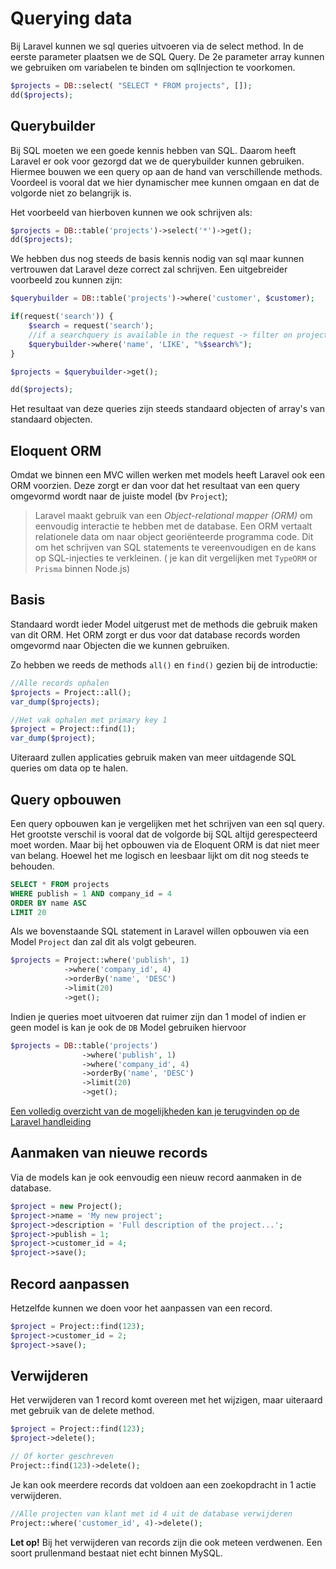 # Querying data

Bij Laravel kunnen we sql queries uitvoeren via de select method. In de eerste parameter plaatsen we de SQL Query. De 2e parameter array kunnen we gebruiken om variabelen te binden om sqlInjection te voorkomen.

```php
$projects = DB::select( "SELECT * FROM projects", []);
dd($projects);
```

## Querybuilder

Bij SQL moeten we een goede kennis hebben van SQL. Daarom heeft Laravel er ook voor gezorgd dat we de querybuilder kunnen gebruiken. Hiermee bouwen we een query op aan de hand van verschillende methods. Voordeel is vooral dat we hier dynamischer mee kunnen omgaan en dat de volgorde niet zo belangrijk is.

Het voorbeeld van hierboven kunnen we ook schrijven als:

```php
$projects = DB::table('projects')->select('*')->get();
dd($projects);
```

We hebben dus nog steeds de basis kennis nodig van sql maar kunnen vertrouwen dat Laravel deze correct zal schrijven. Een uitgebreider voorbeeld zou kunnen zijn:

```php
$querybuilder = DB::table('projects')->where('customer', $customer);

if(request('search')) {
    $search = request('search');
    //if a searchquery is available in the request -> filter on projects
    $querybuilder->where('name', 'LIKE', "%$search%");
}

$projects = $querybuilder->get();

dd($projects);
```

Het resultaat van deze queries zijn steeds standaard objecten of array's van standaard objecten. 

## Eloquent ORM

Omdat we binnen een MVC willen werken met models heeft Laravel ook een ORM voorzien. Deze zorgt er dan voor dat het resultaat van een query omgevormd wordt naar de juiste model (bv `Project`);

> Laravel maakt gebruik van een *Object-relational mapper (ORM)* om eenvoudig interactie te hebben met de database. Een ORM vertaalt relationele data om naar object georiënteerde programma code. Dit om het schrijven van SQL statements te vereenvoudigen en de kans op SQL-injecties te verkleinen. ( je kan dit vergelijken met `TypeORM` or `Prisma` binnen Node.js)

## Basis
Standaard wordt ieder Model uitgerust met de methods die gebruik maken van dit ORM. Het ORM zorgt er dus voor dat database records worden omgevormd naar Objecten die we kunnen gebruiken.

Zo hebben we reeds de methods `all()` en `find()` gezien bij de introductie:

``` php
//Alle records ophalen
$projects = Project::all();
var_dump($projects);

//Het vak ophalen met primary key 1
$project = Project::find(1);
var_dump($project);
```

Uiteraard zullen applicaties gebruik maken van meer uitdagende SQL queries om data op te halen.

## Query opbouwen

Een query opbouwen kan je vergelijken met het schrijven van een sql query. Het grootste verschil is vooral dat de volgorde bij SQL altijd gerespecteerd moet worden. Maar bij het opbouwen via de Eloquent ORM is dat niet meer van belang. Hoewel het me logisch en leesbaar lijkt om dit nog steeds te behouden.

``` sql
SELECT * FROM projects 
WHERE publish = 1 AND company_id = 4
ORDER BY name ASC
LIMIT 20
```

Als we bovenstaande SQL statement in Laravel willen opbouwen via een Model `Project` dan zal dit als volgt gebeuren.

``` php
$projects = Project::where('publish', 1)
            ->where('company_id', 4)
            ->orderBy('name', 'DESC')
            ->limit(20)
            ->get();
```

Indien je queries moet uitvoeren dat ruimer zijn dan 1 model of indien er geen model is kan je ook de `DB` Model gebruiken hiervoor

``` php
$projects = DB::table('projects')
                ->where('publish', 1)
                ->where('company_id', 4)
                ->orderBy('name', 'DESC')
                ->limit(20)
                ->get();
```

[Een volledig overzicht van de mogelijkheden kan je terugvinden op de Laravel handleiding](https://laravel.com/docs/10.x/queries#limit-and-offset)

## Aanmaken van nieuwe records

Via de models kan je ook eenvoudig een nieuw record aanmaken in de database.

``` php
$project = new Project();
$project->name = 'My new project';
$project->description = 'Full description of the project...';
$project->publish = 1;
$project->customer_id = 4;
$project->save();
```

## Record aanpassen

Hetzelfde kunnen we doen voor het aanpassen van een record.

``` php
$project = Project::find(123);
$project->customer_id = 2;
$project->save();
```

## Verwijderen

Het verwijderen van 1 record komt overeen met het wijzigen, maar uiteraard met gebruik van de delete method.

``` php
$project = Project::find(123);
$project->delete();

// Of korter geschreven
Project::find(123)->delete();
```

Je kan ook meerdere records dat voldoen aan een zoekopdracht in 1 actie verwijderen.

``` php
//Alle projecten van klant met id 4 uit de database verwijderen
Project::where('customer_id', 4)->delete();
```

**Let op!** Bij het verwijderen van records zijn die ook meteen verdwenen. Een soort prullenmand bestaat niet echt binnen MySQL.


